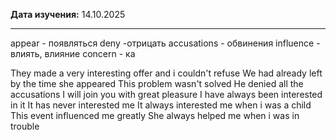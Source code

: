 **Дата изучения:** 14.10.2025  

---
appear - появляться
deny -отрицать
accusations - обвинения
influence  - влиять, влияние
concern - ка

They made a very interesting offer and i couldn't refuse
We had already left by the time she appeared
This problem wasn't solved 
He denied all the accusations
I will join you with great pleasure
I have always been interested in it
It has never interested me
It always interested me when i was a child
This event influenced me greatly 
She always helped me when i was in trouble

